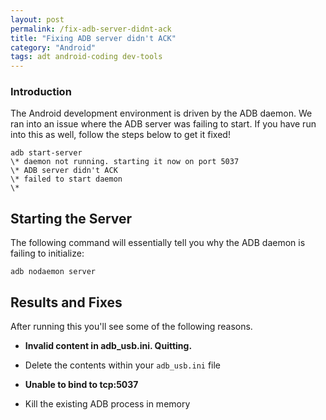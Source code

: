 ```yaml
---
layout: post
permalink: /fix-adb-server-didnt-ack
title: "Fixing ADB server didn't ACK"
category: "Android"
tags: adt android-coding dev-tools
---
```


### Introduction

The Android development environment is driven by the ADB daemon. We ran into an issue where the ADB server was failing to start. If you have run into this as well, follow the steps below to get it fixed!

    adb start-server 
    \* daemon not running. starting it now on port 5037 
    \* ADB server didn't ACK 
    \* failed to start daemon 
    \* 


## Starting the Server

The following command will essentially tell you why the ADB daemon is failing to initialize: 

    adb nodaemon server

## Results and Fixes

After running this you'll see some of the following reasons. 

  - **Invalid content in adb_usb.ini. Quitting.**
  - Delete the contents within your `adb_usb.ini` file

  - **Unable to bind to tcp:5037**
  - Kill the existing ADB process in memory
